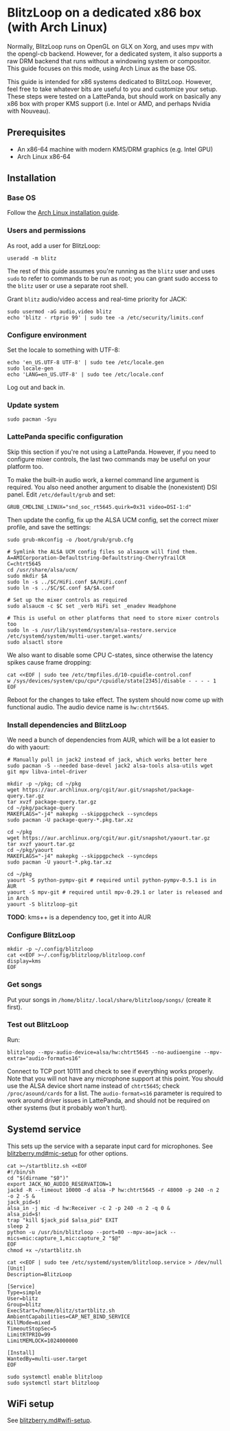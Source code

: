 # BlitzLoop on a dedicated x86 box (with Arch Linux)

Normally, BlitzLoop runs on OpenGL on GLX on Xorg, and uses mpv with the
opengl-cb backend. However, for a dedicated system, it also supports a raw DRM
backend that runs without a windowing system or compositor. This guide focuses
on this mode, using Arch Linux as the base OS.

This guide is intended for x86 systems dedicated to BlitzLoop. However, feel
free to take whatever bits are useful to you and customize your setup. These
steps were tested on a LattePanda, but should work on basically any x86 box
with proper KMS support (i.e. Intel or AMD, and perhaps Nvidia with Nouveau).

## Prerequisites

* An x86-64 machine with modern KMS/DRM graphics (e.g. Intel GPU)
* Arch Linux x86-64

## Installation

### Base OS

Follow the [Arch Linux installation guide](https://wiki.archlinux.org/index.php/Installation_guide).

### Users and permissions

As root, add a user for BlitzLoop:

```shell
useradd -m blitz
```

The rest of this guide assumes you're running as the `blitz` user and uses
`sudo` to refer to commands to be run as root; you can grant sudo access to the
`blitz` user or use a separate root shell.

Grant `blitz` audio/video access and real-time priority for JACK:

```shell
sudo usermod -aG audio,video blitz
echo 'blitz - rtprio 99' | sudo tee -a /etc/security/limits.conf
```

### Configure environment

Set the locale to something with UTF-8:

```shell
echo 'en_US.UTF-8 UTF-8' | sudo tee /etc/locale.gen
sudo locale-gen
echo 'LANG=en_US.UTF-8' | sudo tee /etc/locale.conf
```

Log out and back in.

### Update system

```shell
sudo pacman -Syu
```

### LattePanda specific configuration

Skip this section if you're not using a LattePanda. However, if you need to
configure mixer controls, the last two commands may be useful on your platform
too.

To make the built-in audio work, a kernel command line argument is required.
You also need another argument to disable the (nonexistent) DSI panel.
Edit `/etc/default/grub` and set:
```shell
GRUB_CMDLINE_LINUX="snd_soc_rt5645.quirk=0x31 video=DSI-1:d"
```

Then update the config, fix up the ALSA UCM config, set the correct mixer
profile, and save the settings:

```shell
sudo grub-mkconfig -o /boot/grub/grub.cfg

# Symlink the ALSA UCM config files so alsaucm will find them.
A=AMICorporation-Defaultstring-Defaultstring-CherryTrailCR
C=chtrt5645
cd /usr/share/alsa/ucm/
sudo mkdir $A
sudo ln -s ../$C/HiFi.conf $A/HiFi.conf
sudo ln -s ../$C/$C.conf $A/$A.conf

# Set up the mixer controls as required
sudo alsaucm -c $C set _verb HiFi set _enadev Headphone

# This is useful on other platforms that need to store mixer controls too
sudo ln -s /usr/lib/systemd/system/alsa-restore.service /etc/systemd/system/multi-user.target.wants/
sudo alsactl store
```

We also want to disable some CPU C-states, since otherwise the latency spikes
cause frame dropping:
```shell
cat <<EOF | sudo tee /etc/tmpfiles.d/10-cpuidle-control.conf
w /sys/devices/system/cpu/cpu*/cpuidle/state[2345]/disable - - - - 1
EOF
```

Reboot for the changes to take effect. The system should now come up with
functional audio. The audio device name is `hw:chtrt5645`.

### Install dependencies and BlitzLoop

We need a bunch of dependencies from AUR, which will be a lot easier to do with
yaourt:

```shell
# Manually pull in jack2 instead of jack, which works better here
sudo pacman -S --needed base-devel jack2 alsa-tools alsa-utils wget git mpv libva-intel-driver

mkdir -p ~/pkg; cd ~/pkg
wget https://aur.archlinux.org/cgit/aur.git/snapshot/package-query.tar.gz
tar xvzf package-query.tar.gz
cd ~/pkg/package-query
MAKEFLAGS="-j4" makepkg --skippgpcheck --syncdeps
sudo pacman -U package-query-*.pkg.tar.xz

cd ~/pkg
wget https://aur.archlinux.org/cgit/aur.git/snapshot/yaourt.tar.gz
tar xvzf yaourt.tar.gz
cd ~/pkg/yaourt
MAKEFLAGS="-j4" makepkg --skippgpcheck --syncdeps
sudo pacman -U yaourt-*.pkg.tar.xz

cd ~/pkg
yaourt -S python-pympv-git # required until python-pympv-0.5.1 is in AUR
yaourt -S mpv-git # required until mpv-0.29.1 or later is released and in Arch
yaourt -S blitzloop-git
```

**TODO**: kms++ is a dependency too, get it into AUR

### Configure BlitzLoop

```shell
mkdir -p ~/.config/blitzloop
cat <<EOF >~/.config/blitzloop/blitzloop.conf
display=kms
EOF
```
### Get songs

Put your songs in `/home/blitz/.local/share/blitzloop/songs/` (create it first).

### Test out BlitzLoop

Run:

```shell
blitzloop --mpv-audio-device=alsa/hw:chtrt5645 --no-audioengine --mpv-extra="audio-format=s16"
```

Connect to TCP port 10111 and check to see if everything works properly.
Note that you will not have any microphone support at this point. You should use
the ALSA device short name instead of `chtrt5645`; check `/proc/asound/cards`
for a list. The `audio-format=s16` parameter is required to work around driver
issues in LattePanda, and should not be required on other systems (but it
probably won't hurt).

## Systemd service

This sets up the service with a separate input card for microphones. See
[blitzberry.md#mic-setup](blitzberry.md#mic-setup) for other options.

```shell
cat >~/startblitz.sh <<EOF
#!/bin/sh
cd "$(dirname "$0")"
export JACK_NO_AUDIO_RESERVATION=1
jackd -R --timeout 10000 -d alsa -P hw:chtrt5645 -r 48000 -p 240 -n 2 -o 2 -S &
jack_pid=$!
alsa_in -j mic -d hw:Receiver -c 2 -p 240 -n 2 -q 0 &
alsa_pid=$!
trap "kill $jack_pid $alsa_pid" EXIT
sleep 2
python -u /usr/bin/blitzloop --port=80 --mpv-ao=jack --mics=mic:capture_1,mic:capture_2 "$@"
EOF
chmod +x ~/startblitz.sh

cat <<EOF | sudo tee /etc/systemd/system/blitzloop.service > /dev/null
[Unit]
Description=BlitzLoop

[Service]
Type=simple
User=blitz
Group=blitz
ExecStart=/home/blitz/startblitz.sh
AmbientCapabilities=CAP_NET_BIND_SERVICE
KillMode=mixed
TimeoutStopSec=5
LimitRTPRIO=99
LimitMEMLOCK=1024000000

[Install]
WantedBy=multi-user.target
EOF

sudo systemctl enable blitzloop
sudo systemctl start blitzloop
```

## WiFi setup

See [blitzberry.md#wifi-setup](blitzberry.md#wifi-setup).
